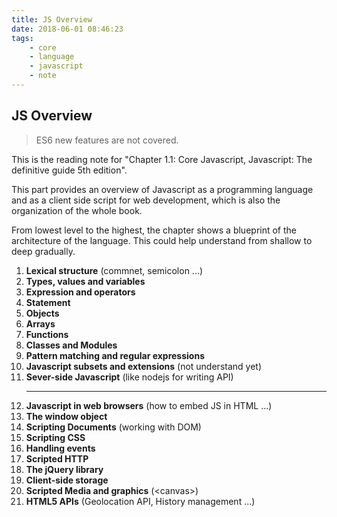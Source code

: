 ```yaml
---
title: JS Overview
date: 2018-06-01 08:46:23
tags: 
    - core 
    - language 
    - javascript 
    - note
---
```

## JS Overview

> ES6 new features are not covered.

This is the reading note for "Chapter 1.1: Core Javascript, Javascript: The definitive guide 5th edition". <br>

This part provides an overview of Javascript as a programming language and as a client side script for web development, which is also the organization of the whole book. <br>

From lowest level to the highest, the chapter shows a blueprint of the architecture of the language. This could help understand from shallow to deep gradually. <br>

1. **Lexical structure** (commnet, semicolon ...)
2. **Types, values and variables**
3. **Expression and operators**
4. **Statement**
5. **Objects**
6. **Arrays**
7. **Functions**
8. **Classes and Modules**
9. **Pattern matching and regular expressions**
10. **Javascript subsets and extensions** (not understand yet)
11. **Sever-side Javascript** (like nodejs for writing API)<hr>
12. **Javascript in web browsers** (how to embed JS in HTML ...)
13. **The window object**
14. **Scripting Documents** (working with DOM)
15. **Scripting CSS**
16. **Handling events**
17. **Scripted HTTP**
18. **The jQuery library**
19. **Client-side storage**
20. **Scripted Media and graphics** (\<canvas\>)
21. **HTML5 APIs** (Geolocation API, History management ...)


